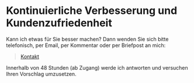 # Kontinuierliche Verbesserung und Kundenzufriedenheit

Kann ich etwas für Sie besser machen? Dann wenden Sie sich bitte telefonisch, per Email, per Kommentar oder per Briefpost an mich:

> [Kontakt](/impressum/)

Innerhalb von 48 Stunden (ab Zugang) werde ich antworten und versuchen Ihren Vorschlag umzusetzen.
